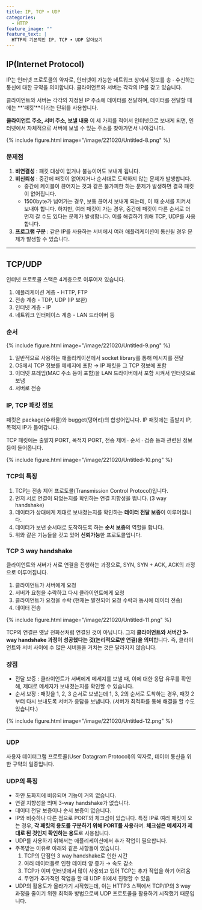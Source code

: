 ```yaml
---
title: IP, TCP ∙ UDP
categories:
  - HTTP
feature_image: ""
feature_text: |
  HTTP의 기본적인 IP, TCP ∙ UDP 알아보기
---
```


## IP(Internet Protocol)

IP는 인터넷 프로토콜의 약자로, 인터넷이 가능한 네트워크 상에서 정보를 송 ∙ 수신하는 통신에 대한 규약을 의미합니다. 클라이언트와 서버는 각각의 IP를 갖고 있습니다.

클라이언트와 서버는 각각의 지정된 IP 주소에 데이터를 전달하며, 데이터를 전달할 때에는 **‘패킷’**이라는 단위를 사용합니다.

**클라이언트 주소, 서버 주소, 보낼 내용** 이 세 가지를 적어서 인터넷으로 보내게 되면, 인터넷에서 자체적으로 서버에 보낼 수 있는 주소를 찾아가면서 나아갑니다.

{% include figure.html
image="/image/221020/Untitled-8.png" %}

### 문제점

1. **비연결성** : 패킷 대상이 없거나 불능이어도 보내게 됩니다.
2. **비신뢰성** : 중간에 패킷이 없어지거나 순서대로 도착하지 않는 문제가 발생합니다.
   - 중간에 케이블이 끊어지는 것과 같은 불가피한 하는 문제가 발생하면 결국 패킷이 없어집니다.
   - 1500byte가 넘어가는 경우, 보통 끊어서 보내게 되는데, 이 때 순서를 지켜서 보내야 합니다. 하지만, 여러 패킷이 가는 경우, 중간에 패킷이 다른 순서로 더 먼저 갈 수도 있다는 문제가 발생합니다. 이를 해결하기 위해 TCP, UDP를 사용합니다.
3. **프로그램 구분** : 같은 IP를 사용하는 서버에서 여러 애플리케이션이 통신될 경우 문제가 발생할 수 있습니다.

---

## TCP/UDP

인터넷 프로토콜 스택은 4계층으로 이루어져 있습니다.

1. 애플리케이션 계층 - HTTP, FTP
2. 전송 계층 - TDP, UDP (IP 보완)
3. 인터넷 계층 - IP
4. 네트워크 인터페이스 계층 - LAN 드라이버 등

### 순서

{% include figure.html
image="/image/221020/Untitled-9.png" %}

1. 일반적으로 사용하는 애플리케이션에서 socket library를 통해 메시지를 전달
2. OS에서 TCP 정보를 메세지에 포함 → IP 패킷을 그 TCP 정보에 포함
3. 이더넷 프레임(MAC 주소 등이 포함)을 LAN 드라이버에서 포함 시켜서 인터넷으로 보냄
4. 서버로 전송

### IP, TCP 패킷 정보

패킷은 package(수하물)와 bugget(덩어리)의 합성어입니다. IP 패킷에는 출발지 IP, 목적지 IP가 들어갑니다.

TCP 패킷에는 출발지 PORT, 목적지 PORT, 전송 제어 ∙ 순서 ∙ 검증 등과 관련된 정보 등이 들어옵니다.

{% include figure.html
image="/image/221020/Untitled-10.png" %}

### TCP의 특징

1. TCP는 전송 제어 프로토콜(Transmission Control Protocol)입니다.
2. 먼저 서로 연결이 되었는지를 확인하는 연결 지향성을 띕니다. (3 way handshake)
3. 데이터가 상대에게 제대로 보내졌는지를 확인하는 **데이터 전달 보증**이 이루어집니다.
4. 데이터가 보낸 순서대로 도착하도록 하는 **순서 보증**의 역할을 합니다.
5. 위와 같은 기능들을 갖고 있어 **신뢰가능**한 프로토콜입니다.

### TCP 3 way handshake

클라이언트와 서버가 서로 연결을 진행하는 과정으로, SYN, SYN + ACK, ACK의 과정으로 이루어집니다.

1. 클라이언트가 서버에게 요청
2. 서버가 요청을 수락하고 다시 클라이언트에게 요청
3. 클라이언트가 요청을 수락 (현재는 발전되어 요청 수락과 동시에 데이터 전송)
4. 데이터 전송

{% include figure.html
image="/image/221020/Untitled-11.png" %}

TCP의 연결은 옛날 전화선처럼 연결된 것이 아닙니다. 그저 **클라이언트와 서버간 3-way handshake 과정이 성공했다는 것(논리적으로만 연결)을 의미**합니다. 즉, 클라이언트와 서버 사이에 수 많은 서버들을 거치는 것은 달라지지 않습니다.

### 장점

- 전달 보증 : 클라이언트가 서버에게 메세지를 보낼 때, 이에 대한 응답 유무를 확인해, 제대로 메세지가 보내졌는지를 확인할 수 있습니다.
- 순서 보장 : 패킷을 1, 2, 3 순서로 보냈는데 1, 3, 2의 순서로 도착하는 경우, 패킷 2부터 다시 보내도록 서버가 응답을 보냅니다. (서버가 최적화를 통해 해결을 할 수도 있습니다.)

{% include figure.html
image="/image/221020/Untitled-12.png" %}

---

### UDP

사용자 데이터그램 프로토콜(User Datagram Protocol)의 약자로, 데이터 통신을 위한 규약의 일종입니다.

### UDP의 특징

- 하얀 도화지에 비유되며 기능이 거의 없습니다.
- 연결 지향성을 띄며 3-way handshake가 없습니다.
- 데이터 전달 보증이나 순서 보증이 없습니다.
- IP와 비슷하나 다른 점으로 PORT와 체크섬이 있습니다. 특정 IP로 여러 패킷이 오는 경우, **각 패킷의 용도를 구분하기 위해 PORT를 사용**하며. **체크섬은 메세지가 제대로 된 것인지 확인하는 용도**로 사용됩니다.
- UDP를 사용하기 위해서는 애플리케이션에서 추가 작업이 필요합니다.
- 주목받는 이유로 아래와 같은 사항들이 있습니다.
  1. TCP의 단점인 3 way handshake로 인한 시간
  2. 여러 데이터들로 인한 데이터 양 증가 → 속도 감소
  3. TCP가 이미 인터넷에서 많이 사용되고 있어 TCP는 추가 작업을 하기 어려움
  4. 무언가 추가적인 작업을 할 때 UDP 위에서 진행할 수 있음
- UDP의 활용도가 올라가기 시작했는데, 이는 HTTP3 스팩에서 TCP/IP의 3 way 과정을 줄이기 위한 최적화 방법으로써 UDP 프로토콜을 활용하기 시작했기 때문입니다.
